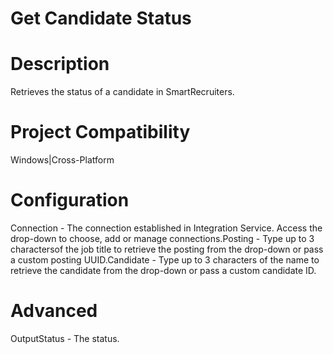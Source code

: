 ﻿# Get Candidate Status

# Description

Retrieves the status of a candidate in SmartRecruiters.

# Project Compatibility

Windows|Cross-Platform

# Configuration

Connection - The connection established in Integration Service.
                        Access the drop-down to choose, add or manage connections.Posting - Type up to 3 charactersof the job title to retrieve the
                        posting from the drop-down or pass a custom posting UUID.Candidate - Type up to 3 characters of the name to retrieve the
                        candidate from the drop-down or pass a custom candidate ID.

# Advanced

OutputStatus - The status.
